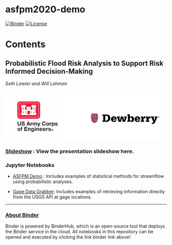 # asfpm2020-demo
[![Binder](https://mybinder.org/badge_logo.svg)](https://mybinder.org/v2/gh/Dewberry/asfpm2020-demo/master)
[![License](https://img.shields.io/badge/License-Apache%202.0-blue.svg)](https://opensource.org/licenses/Apache-2.0)


# Contents

## Probabilistic Flood Risk Analysis to Support Risk Informed Decision-Making

*Seth Lawler and Will Lehman*

![](images/usace-dewberry.png)



### [__Slideshow__](https://dewberry.github.io/asfpm2020-demo/index.slides.html#/) : View the presentation slideshow here. 

### Jupyter Notebooks
 - [ASFPM Demo](demo.ipynb) : Includes examples of statistical methods for streamflow using probabilistic analyses.

  - [Gage Data Grabber](gage_data_grabber.ipynb): Includes examples of retrieving information directly from the USGS API at gage locations.



 ---

 ### [About Binder](https://mybinder.readthedocs.io/en/latest/) 
 Binder is powered by BinderHub, which is an open-source tool that deploys the Binder service in the cloud. All notebooks in this repository can be opened and executed by clicking the link binder link above!